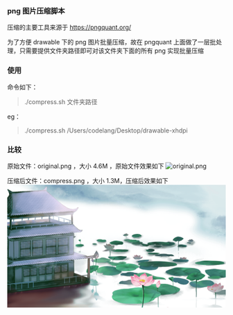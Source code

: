 ### png 图片压缩脚本

压缩的主要工具来源于 https://pngquant.org/ 

为了方便 drawable 下的 png 图片批量压缩，故在 pngquant 上面做了一层批处理，只需要提供文件夹路径即可对该文件夹下面的所有 png 实现批量压缩


### 使用

命令如下：
> ./compress.sh 文件夹路径

eg：
> ./compress.sh /Users/codelang/Desktop/drawable-xhdpi


### 比较

原始文件：original.png ，大小 4.6M ，原始文件效果如下
![original.png](image/original.png)

压缩后文件：compress.png ，大小 1.3M，压缩后效果如下
![original.png](image/compress.png)